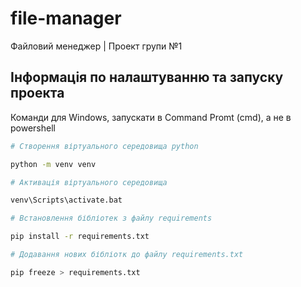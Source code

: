 # file-manager
Файловий менеджер | Проект групи №1

## Інформація по налаштуванню та запуску проекта

Команди для Windows, запускати в Command Promt (cmd), а не в powershell 

```bash
# Створення віртуального середовища python

python -m venv venv

# Активація віртуального середовища

venv\Scripts\activate.bat

# Встановлення бібліотек з файлу requirements

pip install -r requirements.txt

# Додавання нових бібліотк до файлу requirements.txt

pip freeze > requirements.txt

```
